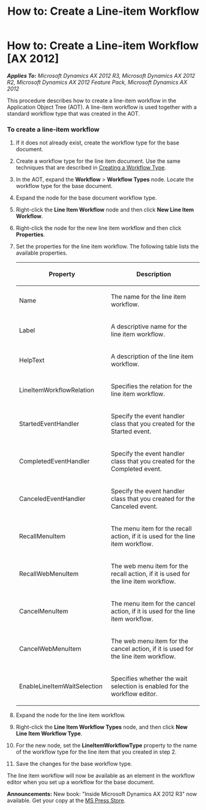 ﻿---
title: 'How to: Create a Line-item Workflow'
TOCTitle: 'How to: Create a Line-item Workflow'
ms:assetid: 15e45dd8-e49c-4cca-916b-42eeb53deae5
ms:mtpsurl: https://msdn.microsoft.com/en-us/library/Hh528502(v=AX.60)
ms:contentKeyID: 37835250
ms.date: 05/18/2015
mtps_version: v=AX.60
---

# How to: Create a Line-item Workflow [AX 2012]


_**Applies To:** Microsoft Dynamics AX 2012 R3, Microsoft Dynamics AX 2012 R2, Microsoft Dynamics AX 2012 Feature Pack, Microsoft Dynamics AX 2012_

This procedure describes how to create a line-item workflow in the Application Object Tree (AOT). A line-item workflow is used together with a standard workflow type that was created in the AOT.

### To create a line-item workflow

1.  If it does not already exist, create the workflow type for the base document.

2.  Create a workflow type for the line item document. Use the same techniques that are described in [Creating a Workflow Type](creating-a-workflow-type.md).

3.  In the AOT, expand the **Workflow** \> **Workflow Types** node. Locate the workflow type for the base document.

4.  Expand the node for the base document workflow type.

5.  Right-click the **Line Item Workflow** node and then click **New Line Item Workflow**.

6.  Right-click the node for the new line item workflow and then click **Properties**.

7.  Set the properties for the line item workflow. The following table lists the available properties.
    
    <table>
    <colgroup>
    <col style="width: 50%" />
    <col style="width: 50%" />
    </colgroup>
    <thead>
    <tr class="header">
    <th><p>Property</p></th>
    <th><p>Description</p></th>
    </tr>
    </thead>
    <tbody>
    <tr class="odd">
    <td><p>Name</p></td>
    <td><p>The name for the line item workflow.</p></td>
    </tr>
    <tr class="even">
    <td><p>Label</p></td>
    <td><p>A descriptive name for the line item workflow.</p></td>
    </tr>
    <tr class="odd">
    <td><p>HelpText</p></td>
    <td><p>A description of the line item workflow.</p></td>
    </tr>
    <tr class="even">
    <td><p>LineItemWorkflowRelation</p></td>
    <td><p>Specifies the relation for the line item workflow.</p></td>
    </tr>
    <tr class="odd">
    <td><p>StartedEventHandler</p></td>
    <td><p>Specify the event handler class that you created for the Started event.</p></td>
    </tr>
    <tr class="even">
    <td><p>CompletedEventHandler</p></td>
    <td><p>Specify the event handler class that you created for the Completed event.</p></td>
    </tr>
    <tr class="odd">
    <td><p>CanceledEventHandler</p></td>
    <td><p>Specify the event handler class that you created for the Canceled event.</p></td>
    </tr>
    <tr class="even">
    <td><p>RecallMenuItem</p></td>
    <td><p>The menu item for the recall action, if it is used for the line item workflow.</p></td>
    </tr>
    <tr class="odd">
    <td><p>RecallWebMenuItem</p></td>
    <td><p>The web menu item for the recall action, if it is used for the line item workflow.</p></td>
    </tr>
    <tr class="even">
    <td><p>CancelMenuItem</p></td>
    <td><p>The menu item for the cancel action, if it is used for the line item workflow.</p></td>
    </tr>
    <tr class="odd">
    <td><p>CancelWebMenuItem</p></td>
    <td><p>The web menu item for the cancel action, if it is used for the line item workflow.</p></td>
    </tr>
    <tr class="even">
    <td><p>EnableLineItemWaitSelection</p></td>
    <td><p>Specifies whether the wait selection is enabled for the workflow editor.</p></td>
    </tr>
    </tbody>
    </table>


8.  Expand the node for the line item workflow.

9.  Right-click the **Line Item Workflow Types** node, and then click **New Line Item Workflow Type**.

10. For the new node, set the **LineItemWorkflowType** property to the name of the workflow type for the line item that you created in step 2.

11. Save the changes for the base workflow type.

The line item workflow will now be available as an element in the workflow editor when you set up a workflow for the base document.

  
**Announcements:** New book: "Inside Microsoft Dynamics AX 2012 R3" now available. Get your copy at the [MS Press Store](https://www.microsoftpressstore.com/store/inside-microsoft-dynamics-ax-2012-r3-9780735685109).

